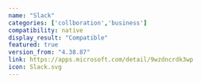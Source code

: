 ```yaml
---
name: "Slack"
categories: ['collboration','business']
compatibility: native
display_result: "Compatible"
featured: true
version_from: "4.38.87"
link: https://apps.microsoft.com/detail/9wzdncrdk3wp
icon: Slack.svg
---
```


